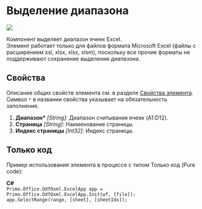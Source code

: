 # Выделение диапазона

![](../../../resources/basic/myoffice/table/Cropped-SelectRange.png)

Компонент выделяет диапазон ячеек Excel.<br>
Элемент работает только для файлов формата Microsoft Excel (файлы с расширением xsl, xlsx, xlsx, xlsm), поскольку все прочие форматы не поддерживают сохранение выделения диапазона.

## Свойства
Описание общих свойств элемента см. в разделе [Свойства элемента](https://docs.primo-rpa.ru/primo-rpa/primo-studio/process/elements#svoistva-elementa).\
Символ `*` в названии свойства указывает на обязательность заполнения.

1. **Диапазон\*** *[String]*: Диапазон считывания ячеек (A1:D12).
2. **Страница** *[String]*: Наименование страницы.
3. **Индекс страницы** *[Int32]*: Индекс страницы.

## Только код
Пример использования элемента в процессе с типом Только код (Pure code):  

**C#**  
`Primo.Office.OdfOxml.ExcelApp app = Primo.Office.OdfOxml.ExcelApp.Init(wf, [file]);`  
`app.SelectRange(range, [sheet], [sheetIdx]);`
